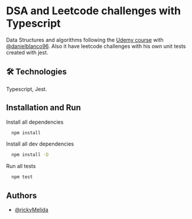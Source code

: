 # DSA and Leetcode challenges with Typescript 

Data Structures and algorithms following the [Udemy course](https://www.udemy.com/course/algoritmos-estructuras-de-datos-y-entrevistas-programacion/?kw=estructuras+de+datos+y+algo&src=sac&couponCode=ST10MT8624) with [@danielblanco96](https://github.com/danielblanco96). Also it have leetcode challenges with his own unit tests created with jest. 



## 🛠 Technologies
Typescript, Jest.


## Installation and Run

Install all dependencies

```bash
  npm install
```

Install all dev dependencies

```bash
  npm install -D
```

Run all tests

```bash
  npm test 
```    
## Authors

- [@rickyMelida](https://www.github.com/rickyMelida)

